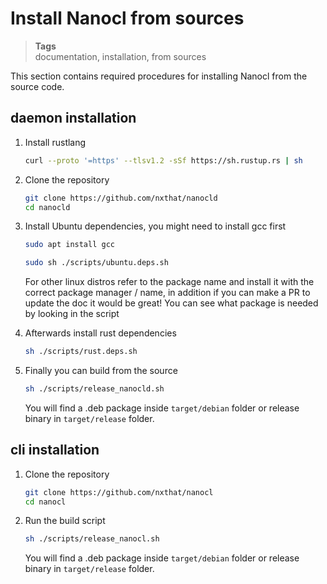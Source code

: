 <h1 id="nxtmdoc-meta-title">Install Nanocl from sources</h1>

<blockquote class="tags">
 <strong>Tags</strong>
 </br>
 <span id="nxtmdoc-meta-keywords">
  documentation, installation, from sources
 </span>
</blockquote>

<p id="nxtmdoc-meta-description">
This section contains required procedures for installing Nanocl from the source code.
</p>

<h2>daemon installation</h2> 

1.  Install rustlang

    ```sh
    curl --proto '=https' --tlsv1.2 -sSf https://sh.rustup.rs | sh
    ```

2.  Clone the repository

    ```sh
    git clone https://github.com/nxthat/nanocld 
    cd nanocld
    ```

3.  Install Ubuntu dependencies, you might need to install gcc first

    ```sh
    sudo apt install gcc
    ```

    ```sh
    sudo sh ./scripts/ubuntu.deps.sh
    ```

    For other linux distros refer to the package name and install it with the
    correct package manager / name, in addition if you can make a PR to update the doc it
    would be great! You can see what package is needed by looking in the script


4.  Afterwards install rust dependencies
   
    ```sh
    sh ./scripts/rust.deps.sh
    ```

5.  Finally you can build from the source

    ```sh
    sh ./scripts/release_nanocld.sh
    ```

    You will find a .deb package inside `target/debian` folder or release binary in
    `target/release` folder.
    
<h2>cli installation</h2>

1.  Clone the repository 

    ```sh
    git clone https://github.com/nxthat/nanocl
    cd nanocl
    ```
2.  Run the build script
    ```sh
    sh ./scripts/release_nanocl.sh
    ```
    You will find a .deb package inside `target/debian` folder or release binary in
    `target/release` folder.


